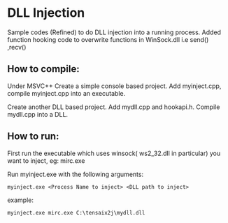 

DLL Injection
=============

Sample codes (Refined) to do DLL injection into a running process.
Added function hooking code to overwrite functions in WinSock.dll 
i.e send() ,recv()


How to compile:
---------------
Under MSVC++
Create a simple console based project. Add myinject.cpp, compile myinject.cpp into an executable. 

Create another DLL based project. Add mydll.cpp and hookapi.h. Compile mydll.cpp into a DLL.


How to run:
------------
First run the executable which uses winsock( ws2_32.dll in particular) you want to inject, eg: mirc.exe

Run myinject.exe with the following arguments:

	myinject.exe <Process Name to inject> <DLL path to inject>

example:

	myinject.exe mirc.exe C:\tensaix2j\mydll.dll



